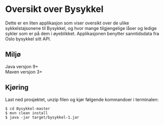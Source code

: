 # Oversikt over Bysykkel
Dette er en liten applikasjon som viser oversikt over de ulike sykkelstajsonene til Bysykkel, og hvor mange tilgjengelige låser og ledige sykler som er på dem i øyeblikket. Applikasjonen benytter sanntidsdata fra Oslo bysykkel sitt API. 

## Miljø
Java versjon 9+ <br>
Maven versjon 3+

## Kjøring
Last ned prosjektet, unzip filen og kjør følgende kommandoer i terminalen: 
``` 
$ cd Bysykkel-master
$ mvn clean install
$ java -jar target/bysykkel-1.jar
```